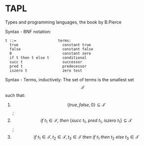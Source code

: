 # TAPL

Types and programming languages, the book by B.Pierce


Syntax - BNF notation:
```
t ::=                   terms:
  true                    constant true
  false                   constant false
  0                       constant zero
  if t then t else t      conditional
  succ t                  successor
  pred t                  predecessor
  iszero t                zero test
```

Syntax - Terms, inductively:
The set of terms is the smallest set $$\mathcal{T}$$ such that:
1. $$\{true,false,0\}\subseteq\mathcal{T}$$;
2. $$if\ t_1\in \mathcal{T},\ then\ \{succ\ t_1,\ pred\ t_1,\ iszero\ t_1\}\subseteq\mathcal{T}$$;
3. $$if\ t_1\in \mathcal{T}, t_2\in\mathcal{T}, t_3\in\mathcal{T}\ then\ if\ t_1\ then\ t_2\ else\ t_3 \in \mathcal{T}$$
